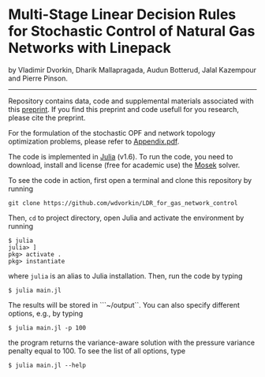 # Multi-Stage Linear Decision Rules for Stochastic Control of Natural Gas Networks with Linepack

by Vladimir Dvorkin, Dharik Mallapragada, Audun Botterud, Jalal Kazempour and Pierre Pinson.
* * *

Repository contains data, code and supplemental materials associated with this [preprint](www.arxiv.org). If you find this preprint and code usefull for you research, please cite the preprint.

For the formulation of the stochastic OPF and network topology optimization problems, please refer to [Appendix.pdf](https://github.com/wdvorkin/LDR_for_gas_network_control/blob/main/Appendix.pdf).

The code is implemented in [Julia](https://julialang.org) (v1.6). To run the code, you need to download, install and license (free for academic use) the [Mosek](https://www.mosek.com) solver. 

To see the code in action, first open a terminal and clone this repository by running
```
git clone https://github.com/wdvorkin/LDR_for_gas_network_control
```
Then, ```cd``` to project directory, open Julia and activate the environment by running
```
$ julia 
julia> ]
pkg> activate .
pkg> instantiate
```
where ```julia``` is an alias to Julia installation. Then, run the code by typing
```
$ julia main.jl 
```
The results will be stored in ```~/output``. You can also specify different options, e.g., by typing
```
$ julia main.jl -p 100
```
the program returns the variance-aware solution with the pressure variance penalty equal to 100. To see the list of all options, type 
```
$ julia main.jl --help
```

